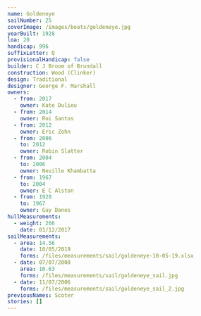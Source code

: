 ```yaml
---
name: Goldeneye
sailNumber: 25
coverImage: /images/boats/goldeneye.jpg
yearBuilt: 1928
loa: 20
handicap: 996
suffixLetter: Q
provisionalHandicap: false
builder: C J Broom of Brundall
construction: Wood (Clinker)
design: Traditional
designer: George F. Marshall
owners:
  - from: 2017
    owner: Kate Dulieu
  - from: 2014
    owner: Roi Santos
  - from: 2012
    owner: Eric Zohn
  - from: 2006
    to: 2012
    owner: Robin Slatter
  - from: 2004
    to: 2006
    owner: Neville Khambatta
  - from: 1967
    to: 2004
    owner: E C Alston
  - from: 1928
    to: 1967
    owner: Guy Danes
hullMeasurements:
  - weight: 266
    date: 01/12/2017
sailMeasurements:
  - area: 14.56
    date: 10/05/2019
    forms: /files/measurements/sail/goldeneye-10-05-19.xlsx
  - date: 07/07/2008
    area: 10.63
    forms: /files/measurements/sail/goldeneye_sail.jpg
  - date: 11/07/2006
    forms: /files/measurements/sail/goldeneye_sail_2.jpg
previousNames: Scoter
stories: []
---
```

